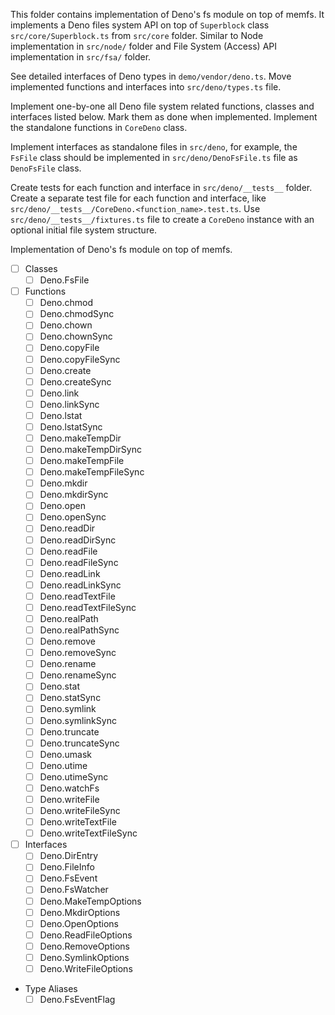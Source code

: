 This folder contains implementation of Deno's fs module on top of memfs. It
implements a Deno files system API on top of `Superblock` class `src/core/Superblock.ts`
from `src/core` folder. Similar to Node implementation in `src/node/` folder and
File System (Access) API implementation in `src/fsa/` folder.

See detailed interfaces of Deno types in `demo/vendor/deno.ts`. Move implemented
functions and interfaces into `src/deno/types.ts` file.

Implement one-by-one all Deno file system related functions, classes and interfaces
listed below. Mark them as done when implemented. Implement the standalone functions
in `CoreDeno` class.

Implement interfaces as standalone files in `src/deno`, for example, the `FsFile`
class should be implemented in `src/deno/DenoFsFile.ts` file as `DenoFsFile` class.

Create tests for each function and interface in `src/deno/__tests__` folder. Create
a separate test file for each function and interface, like `src/deno/__tests__/CoreDeno.<function_name>.test.ts`.
Use `src/deno/__tests__/fixtures.ts` file to create a `CoreDeno` instance with an
optional initial file system structure.

Implementation of Deno's fs module on top of memfs.

- [ ] Classes
  - [ ] Deno.FsFile
- [ ] Functions
  - [ ] Deno.chmod
  - [ ] Deno.chmodSync
  - [ ] Deno.chown
  - [ ] Deno.chownSync
  - [ ] Deno.copyFile
  - [ ] Deno.copyFileSync
  - [ ] Deno.create
  - [ ] Deno.createSync
  - [ ] Deno.link
  - [ ] Deno.linkSync
  - [ ] Deno.lstat
  - [ ] Deno.lstatSync
  - [ ] Deno.makeTempDir
  - [ ] Deno.makeTempDirSync
  - [ ] Deno.makeTempFile
  - [ ] Deno.makeTempFileSync
  - [ ] Deno.mkdir
  - [ ] Deno.mkdirSync
  - [ ] Deno.open
  - [ ] Deno.openSync
  - [ ] Deno.readDir
  - [ ] Deno.readDirSync
  - [ ] Deno.readFile
  - [ ] Deno.readFileSync
  - [ ] Deno.readLink
  - [ ] Deno.readLinkSync
  - [ ] Deno.readTextFile
  - [ ] Deno.readTextFileSync
  - [ ] Deno.realPath
  - [ ] Deno.realPathSync
  - [ ] Deno.remove
  - [ ] Deno.removeSync
  - [ ] Deno.rename
  - [ ] Deno.renameSync
  - [ ] Deno.stat
  - [ ] Deno.statSync
  - [ ] Deno.symlink
  - [ ] Deno.symlinkSync
  - [ ] Deno.truncate
  - [ ] Deno.truncateSync
  - [ ] Deno.umask
  - [ ] Deno.utime
  - [ ] Deno.utimeSync
  - [ ] Deno.watchFs
  - [ ] Deno.writeFile
  - [ ] Deno.writeFileSync
  - [ ] Deno.writeTextFile
  - [ ] Deno.writeTextFileSync
- [ ] Interfaces
  - [ ] Deno.DirEntry
  - [ ] Deno.FileInfo
  - [ ] Deno.FsEvent
  - [ ] Deno.FsWatcher
  - [ ] Deno.MakeTempOptions
  - [ ] Deno.MkdirOptions
  - [ ] Deno.OpenOptions
  - [ ] Deno.ReadFileOptions
  - [ ] Deno.RemoveOptions
  - [ ] Deno.SymlinkOptions
  - [ ] Deno.WriteFileOptions
- Type Aliases
  - [ ] Deno.FsEventFlag
